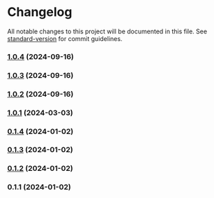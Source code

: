 # Changelog

All notable changes to this project will be documented in this file. See [standard-version](https://github.com/conventional-changelog/standard-version) for commit guidelines.

### [1.0.4](https://github.com/andriytyurnikov/rubakas-media-responsum/compare/v1.0.3...v1.0.4) (2024-09-16)

### [1.0.3](https://github.com/andriytyurnikov/rubakas-media-responsum/compare/v1.0.2...v1.0.3) (2024-09-16)

### [1.0.2](https://github.com/andriytyurnikov/rubakas-media-responsum/compare/v1.0.1...v1.0.2) (2024-09-16)

### [1.0.1](https://github.com/andriytyurnikov/rubakas-media-responsum/compare/v0.1.4...v1.0.1) (2024-03-03)

### [0.1.4](https://github.com/andriytyurnikov/rubakas-media-responsum/compare/v0.1.3...v0.1.4) (2024-01-02)

### [0.1.3](https://github.com/andriytyurnikov/rubakas-media-responsum/compare/v0.1.2...v0.1.3) (2024-01-02)

### [0.1.2](https://github.com/andriytyurnikov/rubakas-media-responsum/compare/v0.1.1...v0.1.2) (2024-01-02)

### 0.1.1 (2024-01-02)
